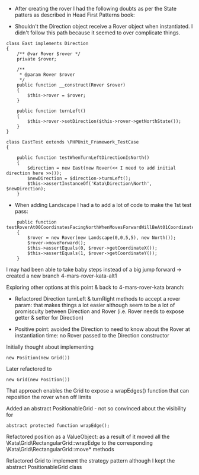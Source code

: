 * After creating the rover I had the following doubts as per the State patters as described in Head First Patterns book:
- Shouldn't the Direction object receive a Rover object when instantiated. I didn't follow this path because it seemed
to over complicate things.

```
class East implements Direction
{
    /** @var Rover $rover */
    private $rover;

    /**
     * @param Rover $rover
     */
    public function __construct(Rover $rover)
    {
        $this->rover = $rover;
    }

    public function turnLeft()
    {
        $this->rover->setDirection($this->rover->getNorthState());
    }
}
```

```
class EastTest extends \PHPUnit_Framework_TestCase
{

    public function testWhenTurnLeftDirectionIsNorth()
    {
        $direction = new East(new Rover(<< I need to add initial direction here >>)));
        $newDirection = $direction->turnLeft();
        $this->assertInstanceOf('Kata\Direction\North', $newDirection);
    }
```

- When adding Landscape I had a to add a lot of code to make the 1st test pass:

```
    public function testRoverAt00CoordinatesFacingNorthWhenMovesForwardWillBeAt01Coordinates()
    {
        $rover = new Rover(new Landscape(0,0,5,5), new North());
        $rover->moveForward();
        $this->assertEquals(0, $rover->getCoordinateX());
        $this->assertEquals(1, $rover->getCoordinateY());
    }
```
I may had been able to take baby steps instead of a big jump forward -> created a new branch 4-mars-rover-kata-alt1

Exploring other options at this point & back to 4-mars-rover-kata branch:

- Refactored Direction turnLeft & turnRight methods to accept a rover param: that makes things a lot easier although seem
to be a lot of promiscuity between Direction and Rover (i.e. Rover needs to expose getter & setter for Direction)

- Positive point: avoided the Direction to need to know about the Rover at instantiation time: no Rover passed to the
Direction constructor


Initially thought about implementing 
```
new Position(new Grid())
```
Later refactored to
```
new Grid(new Position())
```
That approach enables the Grid to expose a wrapEdges() function that can reposition the rover when off limits

Added an abstract PositionableGrid - not so convinced about the visibility for
```
abstract protected function wrapEdge();
```

Refactored position as a ValueObject:
as a result of it moved all the \Kata\Grid\RectangularGrid::wrapEdge to the corresponding \Kata\Grid\RectangularGrid::move* methods

Refactored Grid to implement the strategy pattern although I kept the abstract PositionableGrid class
